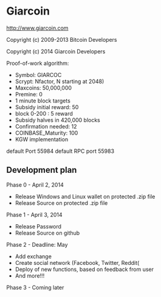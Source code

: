 Giarcoin
================================

http://www.giarcoin.com

Copyright (c) 2009-2013 Bitcoin Developers

Copyright (c) 2014 Giarcoin Developers

Proof-of-work algorithm:
 - Symbol: GIARCOC
 - Scrypt: Nfactor, N starting at 2048)
 - Maxcoins: 50,000,000
 - Premine: 0
 - 1 minute block targets
 - Subsidy initial reward: 50
  - block 0-200 : 5 reward
 - Subsidy halves in 420,000 blocks 
 - Confirmation needed: 12 
 - COINBASE_Maturity: 100
 - KGW implementation
 
 
 
default Port 55984 
default RPC port 55983


Development plan
-------

Phase 0 - April 2, 2014
  - Release Windows and Linux wallet on protected .zip file
  - Release Source on protected .zip file

Phase 1 - April 3, 2014
  - Release Password
  - Release Source on github
  
Phase 2 - Deadline: May
  - Add exchange
  - Create social network (Facebook, Twitter, Reddit(
  - Deploy of new functions, based on feedback from user
  - And more!!!

Phase 3 - Coming later

